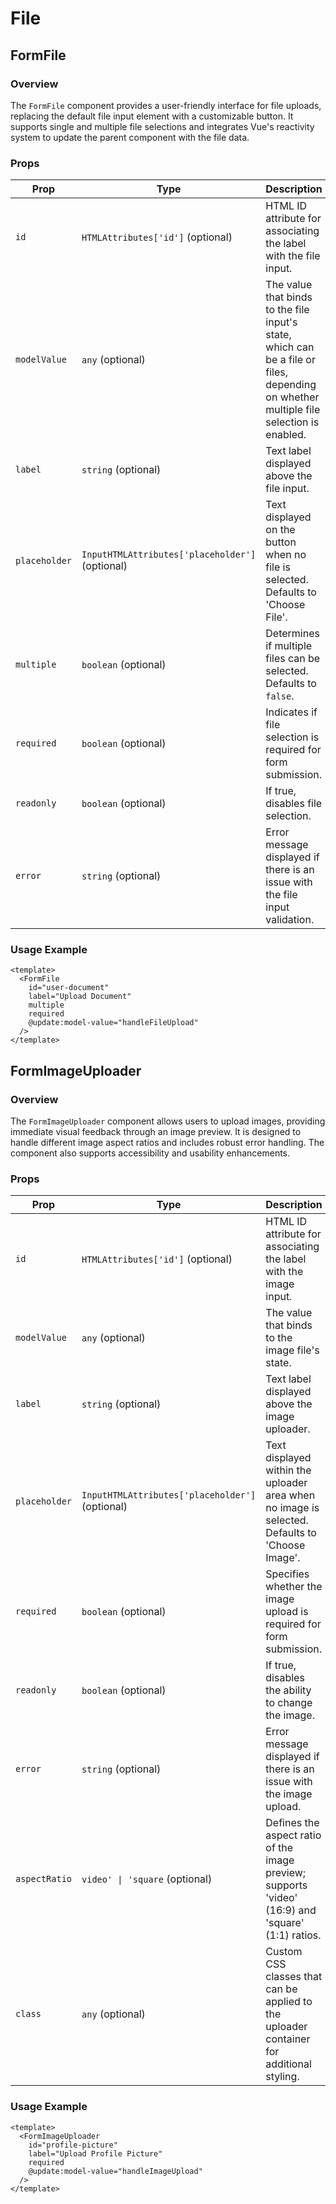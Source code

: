 # File

## FormFile

### Overview

The `FormFile` component provides a user-friendly interface for file uploads, replacing the default file input element with a customizable button. It supports single and multiple file selections and integrates Vue's reactivity system to update the parent component with the file data.

### Props

| Prop          | Type                                            | Description                                                                                                                            |
| ------------- | ----------------------------------------------- | -------------------------------------------------------------------------------------------------------------------------------------- |
| `id`          | `HTMLAttributes['id']` (optional)               | HTML ID attribute for associating the label with the file input.                                                                       |
| `modelValue`  | `any` (optional)                                | The value that binds to the file input's state, which can be a file or files, depending on whether multiple file selection is enabled. |
| `label`       | `string` (optional)                             | Text label displayed above the file input.                                                                                             |
| `placeholder` | `InputHTMLAttributes['placeholder']` (optional) | Text displayed on the button when no file is selected. Defaults to 'Choose File'.                                                      |
| `multiple`    | `boolean` (optional)                            | Determines if multiple files can be selected. Defaults to `false`.                                                                     |
| `required`    | `boolean` (optional)                            | Indicates if file selection is required for form submission.                                                                           |
| `readonly`    | `boolean` (optional)                            | If true, disables file selection.                                                                                                      |
| `error`       | `string` (optional)                             | Error message displayed if there is an issue with the file input validation.                                                           |

### Usage Example

```vue
<template>
  <FormFile
    id="user-document"
    label="Upload Document"
    multiple
    required
    @update:model-value="handleFileUpload"
  />
</template>
```

## FormImageUploader

### Overview

The `FormImageUploader` component allows users to upload images, providing immediate visual feedback through an image preview. It is designed to handle different image aspect ratios and includes robust error handling. The component also supports accessibility and usability enhancements.

### Props

| Prop          | Type                                            | Description                                                                                       |
| ------------- | ----------------------------------------------- | ------------------------------------------------------------------------------------------------- |
| `id`          | `HTMLAttributes['id']` (optional)               | HTML ID attribute for associating the label with the image input.                                 |
| `modelValue`  | `any` (optional)                                | The value that binds to the image file's state.                                                   |
| `label`       | `string` (optional)                             | Text label displayed above the image uploader.                                                    |
| `placeholder` | `InputHTMLAttributes['placeholder']` (optional) | Text displayed within the uploader area when no image is selected. Defaults to 'Choose Image'.    |
| `required`    | `boolean` (optional)                            | Specifies whether the image upload is required for form submission.                               |
| `readonly`    | `boolean` (optional)                            | If true, disables the ability to change the image.                                                |
| `error`       | `string` (optional)                             | Error message displayed if there is an issue with the image upload.                               |
| `aspectRatio` | `video' \| 'square` (optional)                  | Defines the aspect ratio of the image preview; supports 'video' (16:9) and 'square' (1:1) ratios. |
| `class`       | `any` (optional)                                | Custom CSS classes that can be applied to the uploader container for additional styling.          |

### Usage Example

```vue
<template>
  <FormImageUploader
    id="profile-picture"
    label="Upload Profile Picture"
    required
    @update:model-value="handleImageUpload"
  />
</template>
```

